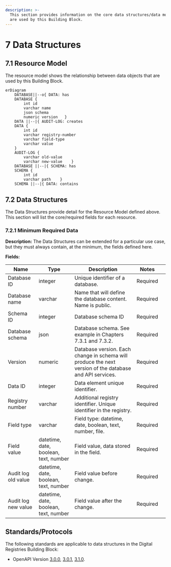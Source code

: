 ```yaml
---
description: >-
  This section provides information on the core data structures/data models that
  are used by this Building Block.
---
```


# 7 Data Structures

## 7.1 Resource Model

The resource model shows the relationship between data objects that are used by this Building Block.

```mermaid
erDiagram
    DATABASE||--o{ DATA: has
    DATABASE {
        int id
        varchar name
        json schema
        numeric version   }
    DATA ||--|{ AUDIT-LOG: creates
    DATA {
        int id
        varchar registry-number
        varchar field-type
        varchar value
    }
    AUDIT-LOG {
        varchar old-value
        varchar new-value    }
    DATABASE ||--|{ SCHEMA: has
    SCHEMA {
        int id
        varchar path    }
    SCHEMA ||--|{ DATA: contains
```

## 7.2 Data Structures <a href="#docs-internal-guid-f4ace18b-7fff-ada5-ebbb-3aaf5e08cb17" id="docs-internal-guid-f4ace18b-7fff-ada5-ebbb-3aaf5e08cb17"></a>

The Data Structures provide detail for the Resource Model defined above. This section will list the core/required fields for each resource.&#x20;

### 7.2.1 Minimum Required Data

**Description:** The Data Structures can be extended for a particular use case, but they must always contain, at the minimum, the fields defined here.

**Fields:**

<table><thead><tr><th>Name</th><th>Type</th><th>Description</th><th>Notes</th><th data-hidden></th></tr></thead><tbody><tr><td>Database ID</td><td>integer</td><td>Unique identifier of a database.</td><td>Required</td><td></td></tr><tr><td>Database name</td><td>varchar</td><td>Name that will define the database content. Name is public.</td><td>Required</td><td></td></tr><tr><td>Schema ID</td><td>integer</td><td>Database schema ID</td><td>Required</td><td></td></tr><tr><td>Database schema</td><td>json</td><td>Database schema. See example in Chapters 7.3.1 and 7.3.2.</td><td>Required</td><td></td></tr><tr><td>Version</td><td>numeric</td><td>Database version. Each change in schema will produce the next version of the database and API services.</td><td>Required</td><td></td></tr><tr><td>Data ID</td><td>integer</td><td>Data element unique identifier.</td><td>Required</td><td></td></tr><tr><td>Registry number</td><td>varchar</td><td>Additional registry identifier. Unique identifier in the registry.</td><td>Required</td><td></td></tr><tr><td>Field type</td><td>varchar</td><td>Field type: datetime, date, boolean, text, number, file.</td><td>Required</td><td></td></tr><tr><td>Field value</td><td>datetime, date, boolean, text, number</td><td>Field value, data stored in the field.</td><td>Required</td><td></td></tr><tr><td>Audit log old value</td><td>datetime, date, boolean, text, number</td><td>Field value before change.</td><td>Required</td><td></td></tr><tr><td>Audit log new value</td><td>datetime, date, boolean, text, number</td><td>Field value after the change.</td><td>Required</td><td></td></tr></tbody></table>

## Standards/Protocols <a href="#docs-internal-guid-1e590c21-7fff-9d6f-674a-fa9e678943e1" id="docs-internal-guid-1e590c21-7fff-9d6f-674a-fa9e678943e1"></a>

The following standards are applicable to data structures in the Digital Registries Building Block:

* OpenAPI Version [3.0.0](https://spec.openapis.org/oas/v3.0.0), [3.0.1](https://spec.openapis.org/oas/v3.0.1), [3.1.0](https://spec.openapis.org/oas/v3.1.0).
